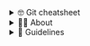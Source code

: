 <details><summary>🤓 Git cheatsheet</summary><br>

``` bash
$ cls # Clears the screen

$ cd foo # Navigate to folder 'foo'

$ dir # Lists contents of current directory

$ touch "filename" # Creates a file

$ git clone https/giturl.git # Clone a Github repository locally

$ git init # Creates a repo (.git file)

$ git log  # Shows a history.

$ git status # Tells you the status of the Git

$ git pull # Syncs ❔ local files with cloud files

$ git add filename.ext # "Stages" all files to be committed, use a period to include all fies

$ git commit -m "Meaningful commit message" # "Commits" the file to be pushed

$ git push # "Pushes" the file to the cloud
```

</details>

<details><summary>🙋‍♀️ About</summary>
<br>

- Stylized with Bootstrap.
- Diagrammed with Mermaid.
- Stored and displayed on Github.
- Version controlled by Git.
- Documented with Markdown.
- Graphics generated by Sketchup and Inkscape.
- Scaled-up with React.
- Interfaces with Word files using Python.
- Alternative to Word-based QMS (Printable).
- Ultimate goal is to implement a 3D interface, be VR compatible, use AI assistance, and be a public square.
</details>

<details><summary>🤔 Guidelines</summary>
<br>

- Document everything.
- Ask interesting people interesting questions.
- Try asking AI.
</details>